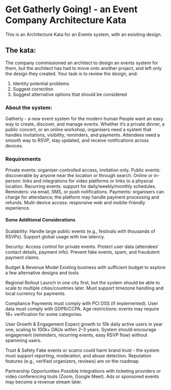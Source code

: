 # Get Gatherly Going! - an Event Company Architecture Kata

This is an Architecture Kata for an Events system, with an exisiting design.

## The kata:

The company commissioned an architect to design an events system for them, but the architect has
had to move onto another project, and left only the design they created.
Your task is to review the design, and:

1. Identity potential problems
2. Suggest correction
3. Suggest alternative options that should be considered

### About the system:

Gatherly - a new event system for the modern human
People want an easy way to create, discover, and manage events. Whether it’s a private dinner, a public concert, or an online workshop, organisers need a system that handles invitations, visibility, reminders, and payments. Attendees need a smooth way to RSVP, stay updated, and receive notifications across devices.

### Requirements
Private events: organiser-controlled access, invitation only.
Public events: discoverable by anyone near the location or through search.
Online or in-person: links and integrations for video platforms or links to a physical location.
Recurring events: support for daily/weekly/monthly schedules.
Reminders: via email, SMS, or push notifications.
Payments: organisers can charge for attendance; the platform may handle payment processing and refunds.
Multi-device access: responsive web and mobile-friendly experience.


#### Some Additional Considerations
Scalability:
Handle large public events (e.g., festivals with thousands of RSVPs).
Support global usage with low latency.

Security:
Access control for private events.
Protect user data (attendees’ contact details, payment info).
Prevent fake events, spam, and fraudulent payment claims.

Budget & Revenue Model
Existing business with sufficient budget to explore a few alternative designs and tools


Regional Rollout
Launch in one city first, but the system should be able to scale to multiple cities/countries later.
Must support timezone handling and local currency for payments.


Compliance
Payments must comply with PCI DSS (if implemented).
User data must comply with GDPR/CCPA.
Age restrictions: events may require 18+ verification for some categories.

User Growth & Engagement
Expect growth to 10k daily active users in year one, scaling to 100k+ DAUs within 2–3 years.
System should encourage engagement (reminders, recurring events, easy RSVP flow) without spamming users.

Trust & Safety
Fake events or scams could harm brand trust - the system must support reporting, moderation, and abuse detection.
Reputation features (e.g., verified organizers, reviews) are on the roadmap.

Partnership Opportunities
Possible integrations with ticketing providers or video conferencing tools (Zoom, Google Meet).
Ads or sponsored events may become a revenue stream later.
